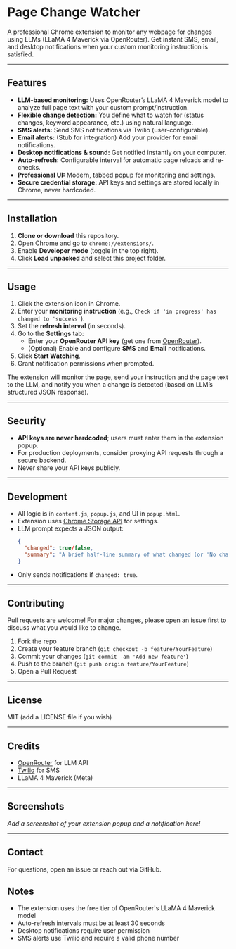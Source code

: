 # Page Change Watcher

A professional Chrome extension to monitor any webpage for changes using LLMs (LLaMA 4 Maverick via OpenRouter). Get instant SMS, email, and desktop notifications when your custom monitoring instruction is satisfied.

---

## Features

- **LLM-based monitoring:** Uses OpenRouter’s LLaMA 4 Maverick model to analyze full page text with your custom prompt/instruction.
- **Flexible change detection:** You define what to watch for (status changes, keyword appearance, etc.) using natural language.
- **SMS alerts:** Send SMS notifications via Twilio (user-configurable).
- **Email alerts:** (Stub for integration) Add your provider for email notifications.
- **Desktop notifications & sound:** Get notified instantly on your computer.
- **Auto-refresh:** Configurable interval for automatic page reloads and re-checks.
- **Professional UI:** Modern, tabbed popup for monitoring and settings.
- **Secure credential storage:** API keys and settings are stored locally in Chrome, never hardcoded.

---

## Installation

1. **Clone or download** this repository.
2. Open Chrome and go to `chrome://extensions/`.
3. Enable **Developer mode** (toggle in the top right).
4. Click **Load unpacked** and select this project folder.

---

## Usage

1. Click the extension icon in Chrome.
2. Enter your **monitoring instruction** (e.g., `Check if 'in progress' has changed to 'success'`).
3. Set the **refresh interval** (in seconds).
4. Go to the **Settings** tab:
    - Enter your **OpenRouter API key** (get one from [OpenRouter](https://openrouter.ai)).
    - (Optional) Enable and configure **SMS** and **Email** notifications.
5. Click **Start Watching**.
6. Grant notification permissions when prompted.

The extension will monitor the page, send your instruction and the page text to the LLM, and notify you when a change is detected (based on LLM’s structured JSON response).

---

## Security

- **API keys are never hardcoded**; users must enter them in the extension popup.
- For production deployments, consider proxying API requests through a secure backend.
- Never share your API keys publicly.

---

## Development

- All logic is in `content.js`, `popup.js`, and UI in `popup.html`.
- Extension uses [Chrome Storage API](https://developer.chrome.com/docs/extensions/reference/storage/) for settings.
- LLM prompt expects a JSON output:
  ```json
  {
    "changed": true/false,
    "summary": "A brief half-line summary of what changed (or 'No change detected')"
  }
  ```
- Only sends notifications if `changed: true`.

---

## Contributing

Pull requests are welcome! For major changes, please open an issue first to discuss what you would like to change.

1. Fork the repo
2. Create your feature branch (`git checkout -b feature/YourFeature`)
3. Commit your changes (`git commit -am 'Add new feature'`)
4. Push to the branch (`git push origin feature/YourFeature`)
5. Open a Pull Request

---

## License

MIT (add a LICENSE file if you wish)

---

## Credits

- [OpenRouter](https://openrouter.ai) for LLM API
- [Twilio](https://twilio.com) for SMS
- LLaMA 4 Maverick (Meta)

---

## Screenshots

_Add a screenshot of your extension popup and a notification here!_

---

## Contact

For questions, open an issue or reach out via GitHub.

## Notes

- The extension uses the free tier of OpenRouter's LLaMA 4 Maverick model
- Auto-refresh intervals must be at least 30 seconds
- Desktop notifications require user permission
- SMS alerts use Twilio and require a valid phone number
